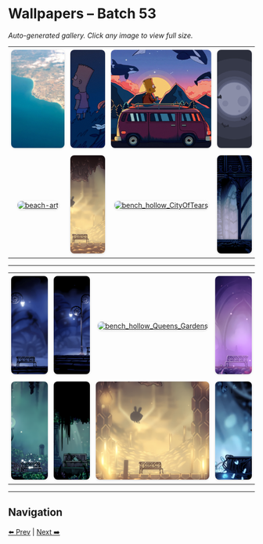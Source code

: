# Wallpapers – Batch 53

_Auto-generated gallery. Click any image to view full size._

<table style="border-collapse:collapse; width:100%;">
  <tr>
    <td style="padding:6px; vertical-align:middle; text-align:center;"><a href="https://raw.githubusercontent.com/rubiin/wallpapers/master/wallpapers/b-933.jpg"><img src="https://raw.githubusercontent.com/rubiin/wallpapers/master/wallpapers/b-933.jpg" alt="b-933" loading="lazy" style="width:300px; height:200px; object-fit:cover; border-radius:8px; box-shadow:0 1px 4px rgba(0,0,0,0.15);"></a></td>
    <td style="padding:6px; vertical-align:middle; text-align:center;"><a href="https://raw.githubusercontent.com/rubiin/wallpapers/master/wallpapers/bart-0.jpg"><img src="https://raw.githubusercontent.com/rubiin/wallpapers/master/wallpapers/bart-0.jpg" alt="bart-0" loading="lazy" style="width:300px; height:200px; object-fit:cover; border-radius:8px; box-shadow:0 1px 4px rgba(0,0,0,0.15);"></a></td>
    <td style="padding:6px; vertical-align:middle; text-align:center;"><a href="https://raw.githubusercontent.com/rubiin/wallpapers/master/wallpapers/bart-1.jpg"><img src="https://raw.githubusercontent.com/rubiin/wallpapers/master/wallpapers/bart-1.jpg" alt="bart-1" loading="lazy" style="width:300px; height:200px; object-fit:cover; border-radius:8px; box-shadow:0 1px 4px rgba(0,0,0,0.15);"></a></td>
    <td style="padding:6px; vertical-align:middle; text-align:center;"><a href="https://raw.githubusercontent.com/rubiin/wallpapers/master/wallpapers/base.png"><img src="https://raw.githubusercontent.com/rubiin/wallpapers/master/wallpapers/base.png" alt="base" loading="lazy" style="width:300px; height:200px; object-fit:cover; border-radius:8px; box-shadow:0 1px 4px rgba(0,0,0,0.15);"></a></td>
  </tr>
  <tr>
    <td style="padding:6px; vertical-align:middle; text-align:center;"><a href="https://raw.githubusercontent.com/rubiin/wallpapers/master/wallpapers/beach-art.png"><img src="https://raw.githubusercontent.com/rubiin/wallpapers/master/wallpapers/beach-art.png" alt="beach-art" loading="lazy" style="width:300px; height:200px; object-fit:cover; border-radius:8px; box-shadow:0 1px 4px rgba(0,0,0,0.15);"></a></td>
    <td style="padding:6px; vertical-align:middle; text-align:center;"><a href="https://raw.githubusercontent.com/rubiin/wallpapers/master/wallpapers/bench_Hollow_hive.png"><img src="https://raw.githubusercontent.com/rubiin/wallpapers/master/wallpapers/bench_Hollow_hive.png" alt="bench_Hollow_hive" loading="lazy" style="width:300px; height:200px; object-fit:cover; border-radius:8px; box-shadow:0 1px 4px rgba(0,0,0,0.15);"></a></td>
    <td style="padding:6px; vertical-align:middle; text-align:center;"><a href="https://raw.githubusercontent.com/rubiin/wallpapers/master/wallpapers/bench_hollow_CityOfTears.png"><img src="https://raw.githubusercontent.com/rubiin/wallpapers/master/wallpapers/bench_hollow_CityOfTears.png" alt="bench_hollow_CityOfTears" loading="lazy" style="width:300px; height:200px; object-fit:cover; border-radius:8px; box-shadow:0 1px 4px rgba(0,0,0,0.15);"></a></td>
    <td style="padding:6px; vertical-align:middle; text-align:center;"><a href="https://raw.githubusercontent.com/rubiin/wallpapers/master/wallpapers/bench_hollow_City_of_Tears.png"><img src="https://raw.githubusercontent.com/rubiin/wallpapers/master/wallpapers/bench_hollow_City_of_Tears.png" alt="bench_hollow_City_of_Tears" loading="lazy" style="width:300px; height:200px; object-fit:cover; border-radius:8px; box-shadow:0 1px 4px rgba(0,0,0,0.15);"></a></td>
  </tr>
</table>

<hr/>

<table style="border-collapse:collapse; width:100%;">
  <tr>
    <td style="padding:6px; vertical-align:middle; text-align:center;"><a href="https://raw.githubusercontent.com/rubiin/wallpapers/master/wallpapers/bench_hollow_Dirtmouth.png"><img src="https://raw.githubusercontent.com/rubiin/wallpapers/master/wallpapers/bench_hollow_Dirtmouth.png" alt="bench_hollow_Dirtmouth" loading="lazy" style="width:300px; height:200px; object-fit:cover; border-radius:8px; box-shadow:0 1px 4px rgba(0,0,0,0.15);"></a></td>
    <td style="padding:6px; vertical-align:middle; text-align:center;"><a href="https://raw.githubusercontent.com/rubiin/wallpapers/master/wallpapers/bench_hollow_Dirtmouth_Grimm.png"><img src="https://raw.githubusercontent.com/rubiin/wallpapers/master/wallpapers/bench_hollow_Dirtmouth_Grimm.png" alt="bench_hollow_Dirtmouth_Grimm" loading="lazy" style="width:300px; height:200px; object-fit:cover; border-radius:8px; box-shadow:0 1px 4px rgba(0,0,0,0.15);"></a></td>
    <td style="padding:6px; vertical-align:middle; text-align:center;"><a href="https://raw.githubusercontent.com/rubiin/wallpapers/master/wallpapers/bench_hollow_Queens_Gardens.png"><img src="https://raw.githubusercontent.com/rubiin/wallpapers/master/wallpapers/bench_hollow_Queens_Gardens.png" alt="bench_hollow_Queens_Gardens" loading="lazy" style="width:300px; height:200px; object-fit:cover; border-radius:8px; box-shadow:0 1px 4px rgba(0,0,0,0.15);"></a></td>
    <td style="padding:6px; vertical-align:middle; text-align:center;"><a href="https://raw.githubusercontent.com/rubiin/wallpapers/master/wallpapers/bench_hollow_crystal_Peak_Upper.png"><img src="https://raw.githubusercontent.com/rubiin/wallpapers/master/wallpapers/bench_hollow_crystal_Peak_Upper.png" alt="bench_hollow_crystal_Peak_Upper" loading="lazy" style="width:300px; height:200px; object-fit:cover; border-radius:8px; box-shadow:0 1px 4px rgba(0,0,0,0.15);"></a></td>
  </tr>
  <tr>
    <td style="padding:6px; vertical-align:middle; text-align:center;"><a href="https://raw.githubusercontent.com/rubiin/wallpapers/master/wallpapers/bench_hollow_greenpath.png"><img src="https://raw.githubusercontent.com/rubiin/wallpapers/master/wallpapers/bench_hollow_greenpath.png" alt="bench_hollow_greenpath" loading="lazy" style="width:300px; height:200px; object-fit:cover; border-radius:8px; box-shadow:0 1px 4px rgba(0,0,0,0.15);"></a></td>
    <td style="padding:6px; vertical-align:middle; text-align:center;"><a href="https://raw.githubusercontent.com/rubiin/wallpapers/master/wallpapers/bench_hollow_greenpath_stone.png"><img src="https://raw.githubusercontent.com/rubiin/wallpapers/master/wallpapers/bench_hollow_greenpath_stone.png" alt="bench_hollow_greenpath_stone" loading="lazy" style="width:300px; height:200px; object-fit:cover; border-radius:8px; box-shadow:0 1px 4px rgba(0,0,0,0.15);"></a></td>
    <td style="padding:6px; vertical-align:middle; text-align:center;"><a href="https://raw.githubusercontent.com/rubiin/wallpapers/master/wallpapers/bench_hollow_hive.png"><img src="https://raw.githubusercontent.com/rubiin/wallpapers/master/wallpapers/bench_hollow_hive.png" alt="bench_hollow_hive" loading="lazy" style="width:300px; height:200px; object-fit:cover; border-radius:8px; box-shadow:0 1px 4px rgba(0,0,0,0.15);"></a></td>
    <td style="padding:6px; vertical-align:middle; text-align:center;"><a href="https://raw.githubusercontent.com/rubiin/wallpapers/master/wallpapers/bench_hollow_joni_grave.png"><img src="https://raw.githubusercontent.com/rubiin/wallpapers/master/wallpapers/bench_hollow_joni_grave.png" alt="bench_hollow_joni_grave" loading="lazy" style="width:300px; height:200px; object-fit:cover; border-radius:8px; box-shadow:0 1px 4px rgba(0,0,0,0.15);"></a></td>
  </tr>
</table>

<hr/>

## Navigation

[⬅️ Prev](index_52.md) | [Next ➡️](index_54.md)
